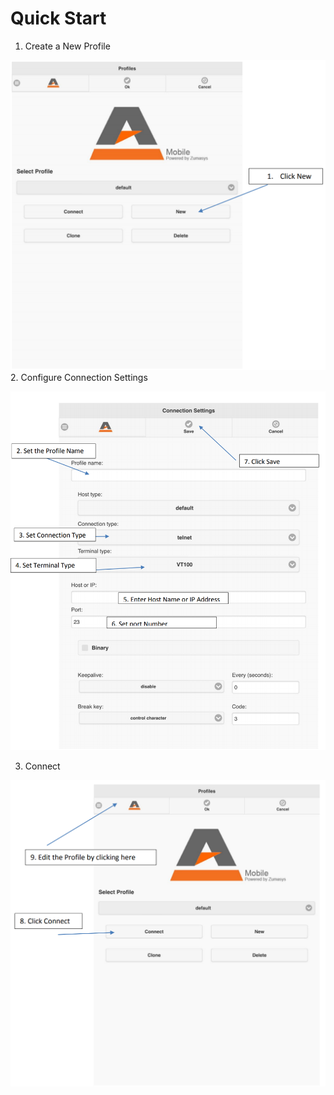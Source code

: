 # Quick Start

<PageHeader />

1. Create a New Profile

![accuterm-mobile-quick-start-guide: 1573501569734-1573501569734](./1573501569734-1573501569734.png)2. Configure Connection Settings


![accuterm-mobile-quick-start-guide: 1573501657354-1573501657354](./1573501657354-1573501657354.png)

3. Connect

![accuterm-mobile-quick-start-guide: 1573501835007-1573501835007](./1573501835007-1573501835007.png)
